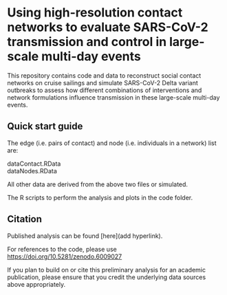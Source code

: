 # Using high-resolution contact networks to evaluate SARS-CoV-2 transmission and control in large-scale multi-day events

This repository contains code and data to reconstruct social contact networks on cruise sailings and simulate SARS-CoV-2 Delta variant outbreaks to assess how different combinations of interventions and network formulations influence transmission in these large-scale multi-day events.

## Quick start guide
The edge (i.e. pairs of contact) and node (i.e. individuals in a network) list are:

dataContact.RData <br/>
dataNodes.RData

All other data are derived from the above two files or simulated.

The R scripts to perform the analysis and plots in the code folder.

## Citation
Published analysis can be found [here](add hyperlink).

For references to the code, please use https://doi.org/10.5281/zenodo.6009027

If you plan to build on or cite this preliminary analysis for an academic publication, please ensure that you credit the underlying data sources above appropriately.
